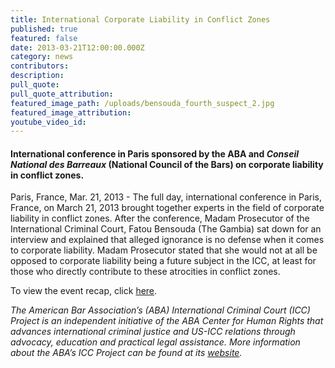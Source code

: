 ```yaml
---
title: International Corporate Liability in Conflict Zones
published: true
featured: false
date: 2013-03-21T12:00:00.000Z
category: news
contributors:
description:
pull_quote:
pull_quote_attribution:
featured_image_path: /uploads/bensouda_fourth_suspect_2.jpg
featured_image_attribution:
youtube_video_id:
---
```



#### International conference in Paris sponsored by the ABA and *Conseil National des Barreaux* (National Council of the Bars) on corporate liability in conflict zones.

Paris, France, Mar. 21, 2013 - The full day, international conference in Paris, France, on March 21, 2013 brought together experts in the field of corporate liability in conflict zones. After the conference, Madam Prosecutor of the International Criminal Court, Fatou Bensouda (The Gambia) sat down for an interview and explained that alleged ignorance is no defense when it comes to corporate liability. Madam Prosecutor stated that she would not at all be opposed to corporate liability being a future subject in the ICC, at least for those who directly contribute to these atrocities in conflict zones.

To view the event recap, click [here](https://www.international-criminal-justice-today.org/events/international-corporate-liability-in-conflict-zones/).

*The American Bar Association’s (ABA) International Criminal Court (ICC) Project is an independent initiative of the ABA Center for Human Rights that advances international criminal justice and US-ICC relations through advocacy, education and practical legal assistance. More information about the ABA’s ICC Project can be found at its [website](http://www.aba-icc.org/).*